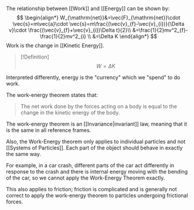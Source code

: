 The relationship between [[Work]] and [[Energy]] can be shown by:
$$
\begin{align*}
W_{\mathrm{net}}&=\vec{F}_{\mathrm{net}}\cdot \vec{s}=m\vec{a}\cdot \vec{s}=m\frac{(\vec{v}_{f}-\vec{v}_{i})}{\Delta v}\cdot \frac{(\vec{v}_{f}+\vec{v}_{i})\Delta t}{2}\\
&=\frac{1}{2}mv^2_{f}-\frac{1}{2}mv^2_{i} \\
&=\Delta K
\end{align*}
$$
Work is the change in [[Kinetic Energy]].
>[!Definition]
>$$W=\Delta K$$

Interpreted differently, energy is the "currency" which we "spend" to do work. 

The work-energy theorem states that:
> The net work done by the forces acting on a body is equal to the change in the kinetic energy of the body.

The work-energy theorem is an [[Invariance|invariant]] law, meaning that it is the same in all reference frames. 

Also, the Work-Energy theorem only applies to individual particles and not [[Systems of Particles]]. Each part of the object should behave in exactly the same way.

For example, in a car crash, different parts of the car act differently in response to the crash and there is internal energy moving with the bending of the car, so we cannot apply the Work-Energy Theorem exactly.

This also applies to friction; friction is complicated and is generally not correct to apply the work-energy theorem to particles undergoing frictional forces.